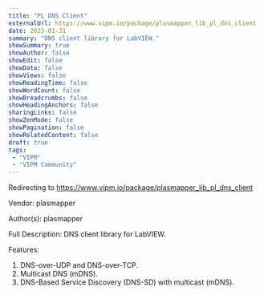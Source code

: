 ```yaml
---
title: "PL DNS Client"
externalUrl: https://www.vipm.io/package/plasmapper_lib_pl_dns_client
date: 2023-01-31
summary: "DNS client library for LabVIEW."
showSummary: true
showAuthor: false
showEdit: false
showData: false
showViews: false
showReadingTime: false
showWordCount: false
showBreadcrumbs: false
showHeadingAnchors: false
sharingLinks: false
showZenMode: false
showPagination: false
showRelatedContent: false
draft: true
tags:
 - "VIPM"
 - "VIPM Community"
---
```


Redirecting to https://www.vipm.io/package/plasmapper_lib_pl_dns_client

Vendor: plasmapper

Author(s): plasmapper
 
Full Description:
DNS client library for LabVIEW.

Features:
1. DNS-over-UDP and DNS-over-TCP.
2. Multicast DNS (mDNS).
3. DNS-Based Service Discovery (DNS-SD) with multicast (mDNS).